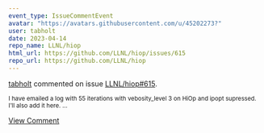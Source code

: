```yaml
---
event_type: IssueCommentEvent
avatar: "https://avatars.githubusercontent.com/u/45202273?"
user: tabholt
date: 2023-04-14
repo_name: LLNL/hiop
html_url: https://github.com/LLNL/hiop/issues/615
repo_url: https://github.com/LLNL/hiop
---
```


<a href='https://github.com/tabholt' target='_blank'>tabholt</a> commented on issue <a href='https://github.com/LLNL/hiop/issues/615' target='_blank'>LLNL/hiop#615</a>.

<small>I have emailed a log with 55 iterations with vebosity_level 3 on HiOp and ipopt supressed. I'll also add it here. ...</small>

<a href='https://github.com/LLNL/hiop/issues/615' target='_blank'>View Comment</a>